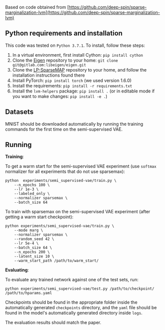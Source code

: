 Based on code obtained from [https://github.com/deep-spin/sparse-marginalization-lvm](https://github.com/deep-spin/sparse-marginalization-lvm)

## Python requirements and installation

This code was tested on `Python 3.7.1`. To install, follow these steps:

1. In a virtual environment, first install Cython: `pip install cython`
2. Clone the [Eigen](https://gitlab.com/libeigen/eigen) repository to your home: `git clone git@gitlab.com:libeigen/eigen.git`
3. Clone the [LP-SparseMAP](https://github.com/deep-spin/lp-sparsemap) repository to your home, and follow the installation instructions found there
4. Install PyTorch: `pip install torch` (we used version 1.6.0)
5. Install the requirements: `pip install -r requirements.txt`
6. Install the `lvm-helpers` package: `pip install .` (or in editable mode if you want to make changes: `pip install -e .`)

## Datasets

MNIST should be downloaded automatically by running the training commands for the first time on the semi-supervised VAE. 

## Running

**Training**:

To get a warm start for the semi-supervised VAE experiment (use `softmax` normalizer for all experiments that do not use sparsemax):

```
python  experiments/semi_supervised-vae/train.py \
    --n_epochs 100 \
    --lr 1e-3 \
    --labeled_only \
    --normalizer sparsemax \
    --batch_size 64
```

To train with sparsemax on the semi-supervised VAE experiment (after getting a warm start checkpoint):

```
python experiments/semi_supervised-vae/train.py \
    --mode marg \
    --normalizer sparsemax \
    --random_seed 42 \
    --lr 5e-4 \
    --batch_size 64 \
    --n_epochs 200 \
    --latent_size 10 \
    --warm_start_path /path/to/warm_start/
```

**Evaluating**:

To evaluate any trained network against one of the test sets, run:

```
python experiments/semi_supervised-vae/test.py /path/to/checkpoint/ /path/to/hparams.yaml
```

Checkpoints should be found in the appropriate folder inside the automatically generated `checkpoints` directory, and the `yaml` file should be found in the model's automatically generated directory inside `logs`.

The evaluation results should match the paper.
